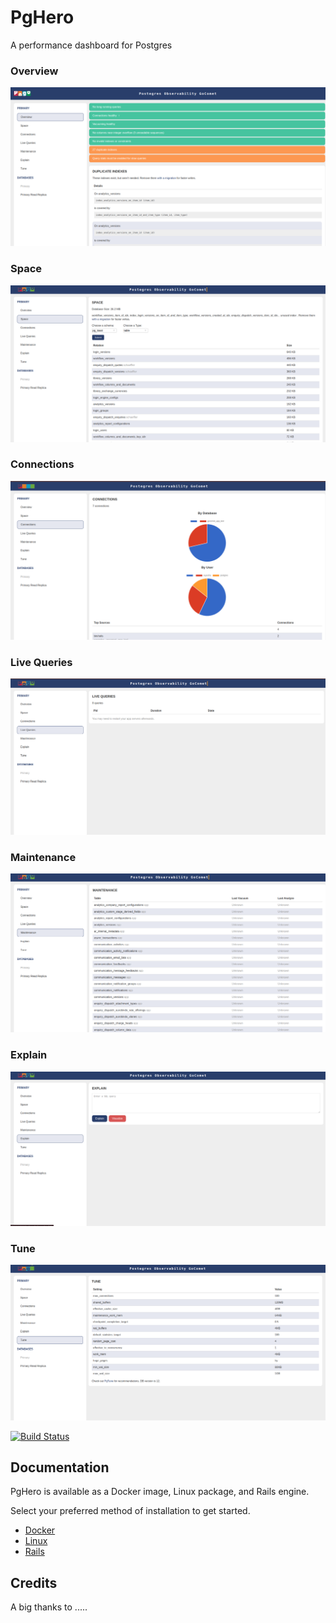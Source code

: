 # PgHero

A performance dashboard for Postgres


### Overview
[![Screenshot](app/assets/images/pghero/pghero.png)](https://pghero.dokkuapp.com/)

### Space
[![Screenshot](app/assets/images/pghero/CopyQ.OfReYN.png)](https://pghero.dokkuapp.com/)


### Connections
[![Screenshot](app/assets/images/pghero/CopyQ.nxhoBc.png)](https://pghero.dokkuapp.com/)


### Live Queries
[![Screenshot](app/assets/images/pghero/CopyQ.ProBKs.png)](https://pghero.dokkuapp.com/)

### Maintenance
[![Screenshot](app/assets/images/pghero/CopyQ.ycvwIO.png)](https://pghero.dokkuapp.com/)

### Explain
[![Screenshot](app/assets/images/pghero/CopyQ.QFlLKk.png)](https://pghero.dokkuapp.com/)

### Tune
[![Screenshot](app/assets/images/pghero/CopyQ.Xsheoh.png)](https://pghero.dokkuapp.com/)



[![Build Status](https://github.com/ankane/pghero/actions/workflows/build.yml/badge.svg)](https://github.com/ankane/pghero/actions)

## Documentation

PgHero is available as a Docker image, Linux package, and Rails engine.

Select your preferred method of installation to get started.

- [Docker](guides/Docker.md)
- [Linux](guides/Linux.md)
- [Rails](guides/Rails.md)


## Credits

A big thanks to .....

